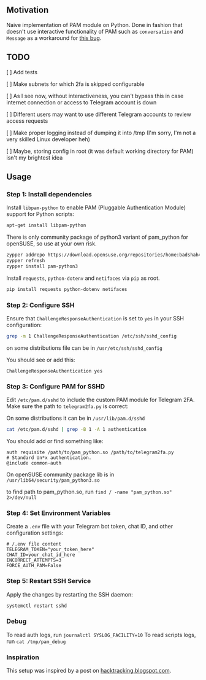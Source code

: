 ## Motivation

Naive implementation of PAM module on Python. Done in fashion that doesn't use interactive functionality of PAM such as `conversation` and `Message` as a workaround for [this bug](https://sourceforge.net/p/pam-python/tickets/6/).

## TODO
 [ ] Add tests
 
 [ ] Make subnets for which 2fa is skipped configurable

 [ ] As I see now, without interactiveness, you can't bypass this in case internet connection or access to Telegram account is down

 [ ] Different users may want to use different Telegram accounts to review access requests

 [ ] Make proper logging instead of dumping it into /tmp (I'm sorry, I'm not a very skilled Linux developer heh)

 [ ] Maybe, storing config in root (it was default working directory for PAM) isn't my brightest idea

## Usage

### Step 1: Install dependencies

Install `libpam-python` to enable PAM (Pluggable Authentication Module) support for Python scripts:

```bash
apt-get install libpam-python
```

There is only community package of python3 variant of pam_python for openSUSE, so use at your own risk.
```bash
zypper addrepo https://download.opensuse.org/repositories/home:badshah400:howdy/openSUSE_Tumbleweed/home:badshah400:howdy.repo
zypper refresh
zypper install pam-python3
```

Install `requests`, `python-dotenv` and `netifaces` via `pip` as root.

```bash
pip install requests python-dotenv netifaces
```

### Step 2: Configure SSH

Ensure that `ChallengeResponseAuthentication` is set to `yes` in your SSH configuration:

```bash
grep -m 1 ChallengeResponseAuthentication /etc/ssh/sshd_config
```

on some distributions file can be in `/usr/etc/ssh/sshd_config`

You should see or add this:

```
ChallengeResponseAuthentication yes
```

### Step 3: Configure PAM for SSHD

Edit `/etc/pam.d/sshd` to include the custom PAM module for Telegram 2FA. Make sure the path to `telegram2fa.py` is correct:

On some distributions it can be in `/usr/lib/pam.d/sshd`

```bash
cat /etc/pam.d/sshd | grep -B 1 -A 1 authentication
```

You should add or find something like:

```
auth requisite /path/to/pam_python.so /path/to/telegram2fa.py
# Standard Un*x authentication.
@include common-auth
```

On openSUSE community package lib is in `/usr/lib64/security/pam_python3.so`

to find path to pam_python.so, run `find / -name "pam_python.so" 2>/dev/null`

### Step 4: Set Environment Variables

Create a `.env` file with your Telegram bot token, chat ID, and other configuration settings:

```plaintext
# /.env file content
TELEGRAM_TOKEN="your_token_here"
CHAT_ID=your_chat_id_here
INCORRECT_ATTEMPTS=3
FORCE_AUTH_PAM=False
```

### Step 5: Restart SSH Service

Apply the changes by restarting the SSH daemon:

```bash
systemctl restart sshd
```

### Debug
To read auth logs, run `journalctl SYSLOG_FACILITY=10`
To read scripts logs, run `cat /tmp/pam_debug`

### Inspiration

This setup was inspired by a post on [hacktracking.blogspot.com](http://hacktracking.blogspot.com/2015/12/ssh-two-factor-authentication-pam.html).

